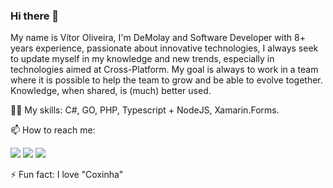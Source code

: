 ### Hi there 👋

<p align="left">
 My name is Vítor Oliveira, I'm DeMolay and Software Developer with 8+ years experience, passionate about innovative technologies, I always seek to update myself in my knowledge and new trends, especially in technologies aimed at Cross-Platform.
My goal is always to work in a team where it is possible to help the team to grow and be able to evolve together.
Knowledge, when shared, is (much) better used.
</p>  
<p align="left">
 💪🏼 My skills: C#, GO, PHP, Typescript + NodeJS, Xamarin.Forms.
 </p> 
 <p align="left">
 📫 How to reach me:
 </p>  
<p align="left">
  <a href="https://www.instagram.com/vitordm/" alt="Instagram" target="_blank">
  <img src="https://img.shields.io/badge/-Instagram-DF0174?style=for-the-badge&logo=instagram&logoColor=white&link=https://www.instagram.com/vitordm/"/></a>
  
  <a href="https://www.linkedin.com/in/vitor-gaudencio/" alt="LinkedIN" target="_blank">
  <img src="https://img.shields.io/badge/-Linkedin-0e76a8?style=for-the-badge&logo=Linkedin&logoColor=white&link=https://www.linkedin.com/in/vitor-gaudencio" /></a>
  
  <a href="https://t.me/oliveiravitor3" alt="Telegram" target="_blank">
  <img src="https://img.shields.io/badge/-Telegram-9cf?style=for-the-badge&logoColor=white&color=2CA5E0&url=https://t.me/oliveiravitor3&logo=Telegram" /></a>
</p>  
<p align="left">
⚡ Fun fact: I love "Coxinha" 
 </p>


<!--
**vitordm/vitordm** is a ✨ _special_ ✨ repository because its `README.md` (this file) appears on your GitHub profile.

Here are some ideas to get you started:

- 🔭 I’m currently working on ...
- 🌱 I’m currently learning ...
- 👯 I’m looking to collaborate on ...
- 🤔 I’m looking for help with ...
- 💬 Ask me about ...
- 📫 How to reach me: ...
- 😄 Pronouns: ...
- ⚡ Fun fact: ...
-->
